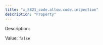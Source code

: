 ```yaml
---
title: "x_8821_code.allow.code.inspection"
description: "Property"
---
```


Description: 

Value: `false`
